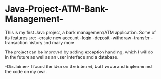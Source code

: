 # Java-Project-ATM-Bank-Management-

This is my first Java project, a bank management/ATM application. Some of its features are:
-create new account
-login
-deposit
-withdraw
-transfer
-transaction history and many more

The project can be improved by adding exception handling, which I will do in the future as well as an user interface and a database.

-Disclaimer-
I found the idea on the internet, but I wrote and implemented the code on my own. 
